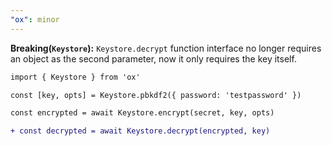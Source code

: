 ```yaml
---
"ox": minor
---
```


**Breaking(`Keystore`):** `Keystore.decrypt` function interface no longer requires an object as the second parameter, now it only requires the key itself.

```diff
import { Keystore } from 'ox'

const [key, opts] = Keystore.pbkdf2({ password: 'testpassword' })

const encrypted = await Keystore.encrypt(secret, key, opts)

+ const decrypted = await Keystore.decrypt(encrypted, key)
```
